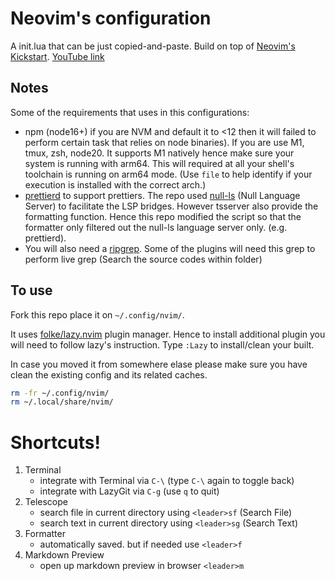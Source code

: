 # Neovim's configuration

A init.lua that can be just copied-and-paste. Build on top of [Neovim's Kickstart](https://github.com/nvim-lua/kickstart.nvim). [YouTube link](https://www.youtube.com/watch?v=stqUbv-5u2s)

## Notes

Some of the requirements that uses in this configurations:

- npm (node16+) if you are NVM and default it to <12 then it will failed to perform certain task that relies on node binaries). If you are use M1, tmux, zsh, node20. It supports M1 natively hence make sure your system is running with arm64. This will required at all your shell's toolchain is running on arm64 mode. (Use `file` to help identify if your execution is installed with the correct arch.)
- [prettierd](https://github.com/fsouza/prettierd) to support prettiers. The repo used [null-ls](https://github.com/jose-elias-alvarez/null-ls.nvim) (Null Language Server) to facilitate the LSP bridges. However tsserver also provide the formatting function. Hence this repo modified the script so that the formatter only filtered out the null-ls language server only. (e.g. prettierd).
- You will also need a [ripgrep](https://github.com/BurntSushi/ripgrep). Some of the plugins will need this grep to perform live grep (Search the source codes within folder)

## To use

Fork this repo place it on `~/.config/nvim/`.

It uses [folke/lazy.nvim](https://github.com/folke/lazy.nvim) plugin manager. Hence to install additional plugin you will need to follow lazy's instruction. Type `:Lazy` to install/clean your built.

In case you moved it from somewhere elase please make sure you have clean the existing config and its related caches.

```bash
rm -fr ~/.config/nvim/
rm ~/.local/share/nvim/
```

# Shortcuts!

1. Terminal
    - integrate with Terminal via `C-\` (type `C-\` again to toggle back)
    - integrate with LazyGit via `C-g` (use `q` to quit)
1. Telescope
    - search file in current directory using `<leader>sf` (Search File)
    - search text in current directory using `<leader>sg` (Search Text)
1. Formatter
    - automatically saved. but if needed use `<leader>f`
1. Markdown Preview
    - open up markdown preview in browser `<leader>m`
